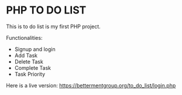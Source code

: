 # PHP TO DO LIST


This is to do list is my first PHP project. 

Functionalities:
* Signup and login
* Add Task 
* Delete Task 
* Complete Task
* Task Priority

Here is a live version: https://bettermentgroup.org/to_do_list/login.php

